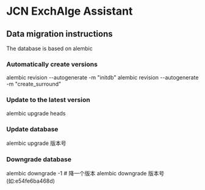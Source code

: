 # JCN ExchAIge Assistant

## Data migration instructions

The database is based on alembic

### Automatically create versions
alembic revision --autogenerate -m "initdb"
alembic revision --autogenerate -m "create_surround"

### Update to the latest version

alembic upgrade heads

### Update database

alembic upgrade 版本号

### Downgrade database

alembic downgrade -1  # 降一个版本
alembic downgrade 版本号(如:e54fe6ba468d)